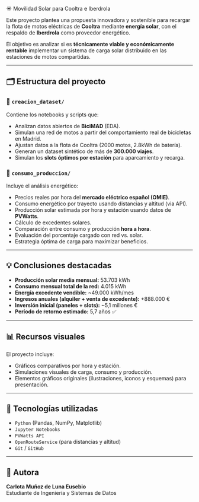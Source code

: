☀️ Movilidad Solar para Cooltra e Iberdrola

Este proyecto plantea una propuesta innovadora y sostenible para recargar la flota de motos eléctricas de **Cooltra** mediante **energía solar**, con el respaldo de **Iberdrola** como proveedor energético.

El objetivo es analizar si es **técnicamente viable y económicamente rentable** implementar un sistema de carga solar distribuido en las estaciones de motos compartidas.

---

## 🗂 Estructura del proyecto

### 📁 `creacion_dataset/`

Contiene los notebooks y scripts que:

- Analizan datos abiertos de **BiciMAD** (EDA).
- Simulan una red de motos a partir del comportamiento real de bicicletas en Madrid.
- Ajustan datos a la flota de Cooltra (2000 motos, 2.8kWh de batería).
- Generan un dataset sintético de más de **300.000 viajes**.
- Simulan los **slots óptimos por estación** para aparcamiento y recarga.

### 📁 `consumo_produccion/`

Incluye el análisis energético:

- Precios reales por hora del **mercado eléctrico español (OMIE)**.
- Consumo energético por trayecto usando distancias y altitud (via API).
- Producción solar estimada por hora y estación usando datos de **PVWatts**.
- Cálculo de excedentes solares.
- Comparación entre consumo y producción **hora a hora**.
- Evaluación del porcentaje cargado con red vs. solar.
- Estrategia óptima de carga para maximizar beneficios.

---

## 💡 Conclusiones destacadas

- **Producción solar media mensual:** 53.703 kWh  
- **Consumo mensual total de la red:** 4.015 kWh  
- **Energía excedente vendible:** ~49.000 kWh/mes  
- **Ingresos anuales (alquiler + venta de excedente):** +888.000 €  
- **Inversión inicial (paneles + slots):** ~5,1 millones €  
- **Período de retorno estimado:** 5,7 años ✅

---

## 📊 Recursos visuales

El proyecto incluye:

- Gráficos comparativos por hora y estación.
- Simulaciones visuales de carga, consumo y producción.
- Elementos gráficos originales (ilustraciones, iconos y esquemas) para presentación.

---

## 🤖 Tecnologías utilizadas

- `Python` (Pandas, NumPy, Matplotlib)
- `Jupyter Notebooks`
- `PVWatts API`
- `OpenRouteService` (para distancias y altitud)
- `Git` / `GitHub`

---

## 🧠 Autora

**Carlota Muñoz de Luna Eusebio**  
Estudiante de Ingeniería y Sistemas de Datos  



